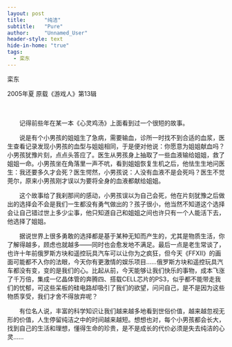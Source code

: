 ```yaml
---
layout: post
title: 		"纯洁"
subtitle: 	"Pure"
author: 	"Unnamed_User"
header-style: text
hide-in-home: "true"
tags:
  - 栾东
---
```


栾东

2005年夏 原载《游戏人》第13辑

　　

　　记得前些年在某一本《心灵鸡汤》上面看到过一个很短的故事。

　　说是有个小男孩的姐姐生了急病，需要输血，诊所一时找不到合适的血浆，医生查看记录发现小男孩的血型与姐姐相同，于是便对他说：你愿意为姐姐献血吗？小男孩犹豫片刻，点点头答应了。医生从男孩身上抽取了一些血液输给姐姐，救了姐姐一命。小男孩坐在角落里一声不吭，看到姐姐恢复生机之后，他怯生生地问医生：我还要多久才会死？医生愕然，小男孩说：人没有血液不是会死吗？医生不觉莞尔，原来小男孩刚才误以为要将全身的血液都献给姐姐。

　　这个故事给了我刹那间的感动，小男孩误以为自己会死，他在片刻犹豫之后做出的选择会不会是我们一生都没有勇气做出的？孩子很小，他当然不知道这个选择会让自己错过世上多少尘事，他只知道自己和姐姐之间也许只有一个人能活下去，他选择了姐姐。

　　据说世界上很多勇敢的选择都是基于某种无知而产生的，尤其是物质生活，你了解得越多，顾虑也就越多——同时也会愈发地不满足。最后一点是老生常谈了，也许十年前俄罗斯方块和遥控玩具汽车可以让你为之疯狂，但今天《FFXII》的画面可能都不入你的法眼，今天你有更激情的娱乐项目……俄罗斯方块和遥控玩具汽车都没有变，变的是我们的心。比起从前，今天能够让我们快乐的事物，成本飞涨了千万倍，集成一亿晶体管的奔腾四、搭载CELL芯片的PS3，似乎都不能带走我们的忧郁，可这些呆板的硅电路却吸引了我们的欲望，问问自己，是不是因为这些物质享受，我们才舍不得放弃呢？

　　有位名人说，丰富的科学知识让我们越来越多地看到世俗价值，越来越忽视无形的价值，人生停留纯洁之中的时间越来越短。想想也对，每个小男孩都会长大，找到自己的生活和理想，懂得生命的珍贵，是不是成长的代价必须是失去纯洁的心灵……

　　
